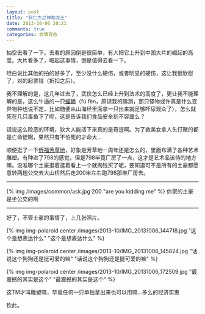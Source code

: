 ```yaml
---
layout: post
title: "狄仁杰之神都龙王"
date: 2013-10-06 20:21
comments: true
categories: 世情百态
---
```


  抽空去看了一下。去看的原因倒是很简单，有人把它上升到中国大片的崛起的高度。大片看多了，崛起这事情，倒是值得去看一下。

  坦白说比其他的拍的好多了，至少没什么硬伤，或者明显的硬伤，这让我很欣慰了，对的起票钱（折扣之后）。

<!-- more -->

  我不理解的是，这几年过去了，武侠怎么已经上升到法术的高度了，更让我不能理解的是，这么牛逼的一只[蝠鲼][1]（fú fèn，原谅我的猜测，那只怪物或许真是什么变异物种也说不定，比如随便从山海经里面拿一只出来就足够吓尿观众了），怎么就死在几只毒鱼下了呢，这是告诉我们食品安全刻不容缓么？

  话说这么险恶的环境，狄大人能活下来真的是奇迹啊。为了救美女拿人头打赌的都是亡命徒啊，果然只有不怕死的才命大...

  顺便逛了一下[侨福芳草地][2]，好象是芳草地一周年还是怎么的，里面布满了各种艺术雕塑。有种进了798的感觉，但是798毕竟厂房了一点，这才是艺术品该待的地方嘛。没准哪个土豪逛着逛着看上一个就掏钱买了呢，要知道可不是所有的土豪都愿意转两趟公交去大山桥然后走200米左右跑798那堆厂房去。

--------

{% img /images/common/ask.jpg 200 "are you kidding me" %} 你家的土豪是坐公交的啊

--------

  好了，不管土豪的事情了，上几张照片。

{% img img-polaroid center /images/2013-10/IMG_20131006_144718.jpg  "这个是想表达什么" "这个是想表达什么" %}

{% img img-polaroid center /images/2013-10/IMG_20131006_145824.jpg "话说这个狗狗还是挺可爱的嘛" "话说这个狗狗还是挺可爱的嘛" %}

{% img img-polaroid center /images/2013-10/IMG_20131006_172509.jpg "最震撼的其实是这个" "最震撼的其实是这个" %}

  这TM才叫雕塑嘛，毕竟任何一只单独拿出来也可以用嘛...多么的经济实惠

  钦此。

[1]: http://baike.baidu.com/link?url=dWI58A0UeuCs95DyVPXFM-4bT9b4wQyRlXRSbA3o2u0ShtN1Rhum3rLMJSoKyGwO   "蝠鲼"
[2]: http://www.parkviewgreen.com/cn/ "侨福芳草地"